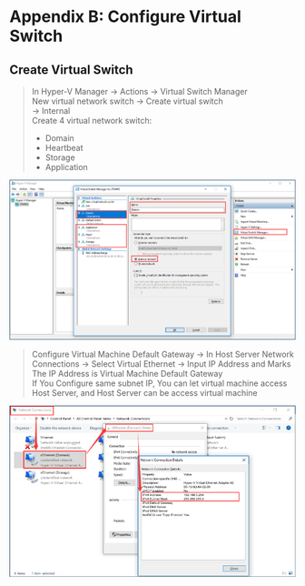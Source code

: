 # Appendix B: Configure Virtual Switch
## Create Virtual Switch
> In Hyper-V Manager -> Actions -> Virtual Switch Manager<br/>
New virtual network switch -> Create virtual switch<br/>
-> Internal<br/>
Create 4 virtual network switch:
> * Domain
> * Heartbeat
> * Storage
> * Application

![](./pictures/create-virtual-switch-01.png)
> Configure Virtual Machine Default Gateway -> In Host Server Network Connections -> Select Virtual Ethernet -> Input IP Address and Marks<br/>
The IP Address is Virtual Machine Default Gateway<br/>
If You Configure same subnet IP, You can let virtual machine access Host Server, and Host Server can be access virtual machine 

![](./pictures/create-virtual-switch-02.png)